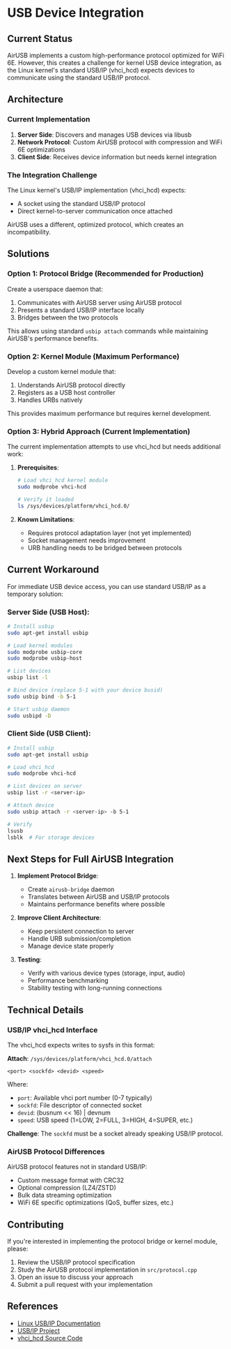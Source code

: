 # USB Device Integration

## Current Status

AirUSB implements a custom high-performance protocol optimized for WiFi 6E. However, this creates a challenge for kernel USB device integration, as the Linux kernel's standard USB/IP (vhci_hcd) expects devices to communicate using the standard USB/IP protocol.

## Architecture

### Current Implementation

1. **Server Side**: Discovers and manages USB devices via libusb
2. **Network Protocol**: Custom AirUSB protocol with compression and WiFi 6E optimizations
3. **Client Side**: Receives device information but needs kernel integration

### The Integration Challenge

The Linux kernel's USB/IP implementation (vhci_hcd) expects:
- A socket using the standard USB/IP protocol
- Direct kernel-to-server communication once attached

AirUSB uses a different, optimized protocol, which creates an incompatibility.

## Solutions

### Option 1: Protocol Bridge (Recommended for Production)

Create a userspace daemon that:
1. Communicates with AirUSB server using AirUSB protocol
2. Presents a standard USB/IP interface locally
3. Bridges between the two protocols

This allows using standard `usbip attach` commands while maintaining AirUSB's performance benefits.

### Option 2: Kernel Module (Maximum Performance)

Develop a custom kernel module that:
1. Understands AirUSB protocol directly
2. Registers as a USB host controller
3. Handles URBs natively

This provides maximum performance but requires kernel development.

### Option 3: Hybrid Approach (Current Implementation)

The current implementation attempts to use vhci_hcd but needs additional work:

1. **Prerequisites**:
   ```bash
   # Load vhci_hcd kernel module
   sudo modprobe vhci-hcd
   
   # Verify it loaded
   ls /sys/devices/platform/vhci_hcd.0/
   ```

2. **Known Limitations**:
   - Requires protocol adaptation layer (not yet implemented)
   - Socket management needs improvement
   - URB handling needs to be bridged between protocols

## Current Workaround

For immediate USB device access, you can use standard USB/IP as a temporary solution:

### Server Side (USB Host):
```bash
# Install usbip
sudo apt-get install usbip

# Load kernel modules
sudo modprobe usbip-core
sudo modprobe usbip-host

# List devices
usbip list -l

# Bind device (replace 5-1 with your device busid)
sudo usbip bind -b 5-1

# Start usbip daemon
sudo usbipd -D
```

### Client Side (USB Client):
```bash
# Install usbip
sudo apt-get install usbip

# Load vhci_hcd
sudo modprobe vhci-hcd

# List devices on server
usbip list -r <server-ip>

# Attach device
sudo usbip attach -r <server-ip> -b 5-1

# Verify
lsusb
lsblk  # For storage devices
```

## Next Steps for Full AirUSB Integration

1. **Implement Protocol Bridge**:
   - Create `airusb-bridge` daemon
   - Translates between AirUSB and USB/IP protocols
   - Maintains performance benefits where possible

2. **Improve Client Architecture**:
   - Keep persistent connection to server
   - Handle URB submission/completion
   - Manage device state properly

3. **Testing**:
   - Verify with various device types (storage, input, audio)
   - Performance benchmarking
   - Stability testing with long-running connections

## Technical Details

### USB/IP vhci_hcd Interface

The vhci_hcd expects writes to sysfs in this format:

**Attach**: `/sys/devices/platform/vhci_hcd.0/attach`
```
<port> <sockfd> <devid> <speed>
```
Where:
- `port`: Available vhci port number (0-7 typically)
- `sockfd`: File descriptor of connected socket
- `devid`: (busnum << 16) | devnum
- `speed`: USB speed (1=LOW, 2=FULL, 3=HIGH, 4=SUPER, etc.)

**Challenge**: The `sockfd` must be a socket already speaking USB/IP protocol.

### AirUSB Protocol Differences

AirUSB protocol features not in standard USB/IP:
- Custom message format with CRC32
- Optional compression (LZ4/ZSTD)
- Bulk data streaming optimization
- WiFi 6E specific optimizations (QoS, buffer sizes, etc.)

## Contributing

If you're interested in implementing the protocol bridge or kernel module, please:
1. Review the USB/IP protocol specification
2. Study the AirUSB protocol implementation in `src/protocol.cpp`
3. Open an issue to discuss your approach
4. Submit a pull request with your implementation

## References

- [Linux USB/IP Documentation](https://www.kernel.org/doc/html/latest/usb/usbip_protocol.html)
- [USB/IP Project](http://usbip.sourceforge.net/)
- [vhci_hcd Source Code](https://github.com/torvalds/linux/tree/master/drivers/usb/usbip)
